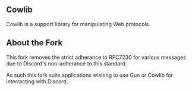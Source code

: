 ## Cowlib

Cowlib is a support library for manipulating Web protocols.

## About the Fork

This fork removes the strict adherance to RFC7230 for various messages due to Discord's non-adherance to this standard.

As such this fork suits applications wishing to use Gun or Cowlib for interracting with Discord.
